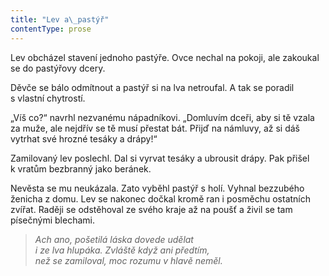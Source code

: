 ```yaml
---
title: "Lev a\_pastýř"
contentType: prose
---
```


  

Lev obcházel stavení jednoho pastýře. Ovce nechal na pokoji, ale zakoukal se do pastýřovy dcery.

Děvče se bálo odmítnout a pastýř si na lva netroufal. A tak se poradil s vlastní chytrostí.

„Víš co?“ navrhl nezvanému nápadníkovi. „Domluvím dceři, aby si tě vzala za muže, ale nejdřív se tě musí přestat bát. Přijď na námluvy, až si dáš vytrhat své hrozné tesáky a drápy!“

Zamilovaný lev poslechl. Dal si vyrvat tesáky a ubrousit drápy. Pak přišel k vratům bezbranný jako beránek.

Nevěsta se mu neukázala. Zato vyběhl pastýř s holí. Vyhnal bezzubého ženicha z domu. Lev se nakonec dočkal kromě ran i posměchu ostatních zvířat. Raději se odstěhoval ze svého kraje až na poušť a živil se tam písečnými blechami.

> _Ach ano, pošetilá láska dovede udělat  
> i ze lva hlupáka. Zvláště když ani předtím,  
> než se zamiloval, moc rozumu v hlavě neměl._
